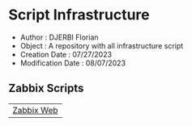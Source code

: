 # Script Infrastructure

- Author : DJERBI Florian
- Object : A repository with all infrastructure script 
- Creation Date : 07/27/2023
- Modification Date : 08/07/2023


## Zabbix Scripts
<table>
    <tr>
        <td align="center"><a href="https://github.com/Florian-Dj/script-infra/tree/zabbix_web/zabbix_web">Zabbix Web</a></td>
    </tr>
</table>
